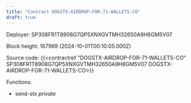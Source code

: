 ```yaml
---
title: "Contract DOGSTX-AIRDROP-FOR-71-WALLETS-CO"
draft: true
---
```

Deployer: SP308FR1T8908G7QP5XNXGVTMH32650A9H8GM5V07


 



Block height: 167969 (2024-10-01T00:10:05.000Z)

Source code: {{<contractref "DOGSTX-AIRDROP-FOR-71-WALLETS-CO" SP308FR1T8908G7QP5XNXGVTMH32650A9H8GM5V07 DOGSTX-AIRDROP-FOR-71-WALLETS-CO>}}

Functions:

* send-stx _private_
